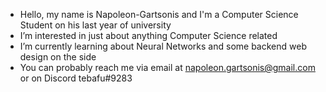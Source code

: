 - Hello, my name is Napoleon-Gartsonis and I'm a Computer Science Student on his last year of university
- I’m interested in just about anything Computer Science related
- I’m currently learning about Neural Networks and some backend web design on the side
- You can probably reach me via email at napoleon.gartsonis@gmail.com or on Discord tebafu#9283

<!---
Napoleon-Gartsonis/Napoleon-Gartsonis is a ✨ special ✨ repository because its `README.md` (this file) appears on your GitHub profile.
You can click the Preview link to take a look at your changes.
--->
